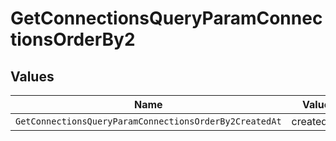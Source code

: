 # GetConnectionsQueryParamConnectionsOrderBy2


## Values

| Name                                                   | Value                                                  |
| ------------------------------------------------------ | ------------------------------------------------------ |
| `GetConnectionsQueryParamConnectionsOrderBy2CreatedAt` | created_at                                             |